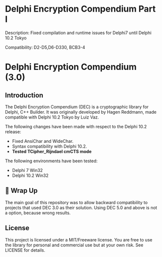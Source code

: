 # Delphi Encryption Compendium Part I 

Description:	Fixed compilation and runtime issues for Delphi7 until Delphi 10.2 Tokyo
                  
Compatibility:  D2-D5,D6-D330, BCB3-4


# Delphi Encryption Compendium (3.0)
 ## Introduction
The Delphi Encryption Compendium (DEC) is a cryptographic library for Delphi, C++ Builder. It was originally developed by Hagen Reddmann, made compatible with Delphi 10.2 Tokyo by Luiz Vaz.

The following changes have been made with respect to the Delphi 10.2 release:
* Fixed AnsiChar and WideChar.
* Syntax compatibility with Delphi 10.2.
* **Tested TCipher_Rijndael cmCTS mode**

The following environments have been tested:
* Delphi 7 Win32
* Delphi 10.2 Win32

## 🚦 Wrap Up
The main goal of this repository was to allow backward compatibility to projects that used DEC 3.0 as their solution. Using DEC 5.0 and above is not a option, because wrong results.

## License
This project is licensed under a MIT/Freeware license. You are free to use the library for personal and commercial use but at your own risk. See LICENSE for details.
